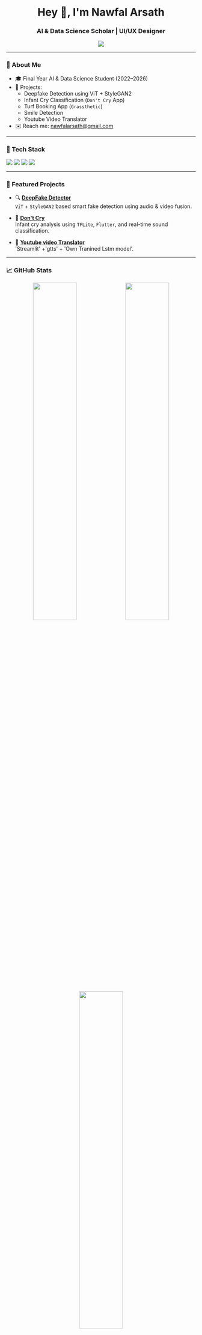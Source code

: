 <h1 align="center">Hey 👋, I'm Nawfal Arsath</h1>
<h3 align="center">AI & Data Science Scholar | UI/UX Designer</h3>

<p align="center">
  <img src="https://readme-typing-svg.herokuapp.com?font=Outfit&size=24&pause=1000&center=true&vCenter=true&color=00E5FF&lines=Hey!+I'm+Nawfal+Arsath;AI+%7C+DS+Scholar+%7C+UI%2FUX+Lover;Building+Smart+Apps+with+Deep+Learning;I+Design.+I+Code.+I+Innovate."/>
</p>

---

### 🧠 About Me

- 🎓 Final Year AI & Data Science Student (2022–2026)
- 🧪 Projects:
  - Deepfake Detection using ViT + StyleGAN2
  - Infant Cry Classification (`Don't Cry` App)
  - Turf Booking App (`Grassthetic`)
  - Smile Detection
  - Youtube Video Translator
- ✉️ Reach me: nawfalarsath@gmail.com

---

### 🚀 Tech Stack

<p>
  <img src="https://img.shields.io/badge/Python-3776AB?style=for-the-badge&logo=python&logoColor=white"/>
  <img src="https://img.shields.io/badge/TensorFlow-FF6F00?style=for-the-badge&logo=tensorflow&logoColor=white"/>
  <img src="https://img.shields.io/badge/React-20232a?style=for-the-badge&logo=react&logoColor=61DAFB"/>
  <img src="https://img.shields.io/badge/Figma-000000?style=for-the-badge&logo=figma&logoColor=white"/>
</p>

---

### 📌 Featured Projects

- 🔍 [**DeepFake Detector**](https://github.com/nawfal-arsath/deepfake-detection)  
  `ViT` + `StyleGAN2` based smart fake detection using audio & video fusion.

- 👶 [**Don't Cry**](https://github.com/nawfal-arsath/Infant-cry-analysis)  
  Infant cry analysis using `TFLite`, `Flutter`, and real-time sound classification.

- 🎥 [**Youtube video Translator**](https://github.com/nawfal-arsath/youtube-video-translator-with-voice-over)  
  'Streamlit' +'gtts' + 'Own Tranined Lstm model'.

---

### 📈 GitHub Stats

<p align="center">
  <img src="https://github-readme-stats.vercel.app/api?username=nawfal-arsath&show_icons=true&theme=tokyonight" width="48%"/>
  <img src="https://github-readme-streak-stats.herokuapp.com?user=nawfal-arsath&theme=tokyonight" width="48%"/>
</p>

<p align="center">
  <img src="https://github-readme-stats.vercel.app/api/top-langs/?username=nawfal-arsath&layout=compact&theme=tokyonight" width="48%"/>
</p>

---

### 📊 Activity Graph

<p align="center">
  <img src="https://github-readme-activity-graph.cyclic.app/graph?username=nawfal-arsath&theme=dracula&area=true&hide_border=true"/>
</p>

---

### 🌍 Connect With Me

[![LinkedIn](https://img.shields.io/badge/-LinkedIn-blue?style=for-the-badge&logo=linkedin)](https://linkedin.com/in/nawfal-arsath)
[![Instagram](https://img.shields.io/badge/-Instagram-purple?style=for-the-badge&logo=instagram)](https://instagram.com/arxath.m)
[![Gmail](https://img.shields.io/badge/-Gmail-red?style=for-the-badge&logo=gmail&logoColor=white)](mailto:nawfalarsath@gmail.com)

---

<p align="center"> 
  <img src="https://visitor-badge.glitch.me/badge?page_id=nawfalarsath.nawfalarsath" alt="visitor badge"/>
</p>

<p align="center">
  👽 “Nwfl” 
</p>
